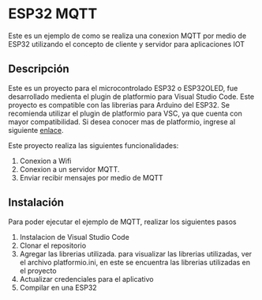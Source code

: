# ESP32 MQTT

Este es un ejemplo de como se realiza una conexion MQTT por medio de ESP32 utilizando el concepto de cliente y servidor para aplicaciones IOT

## Descripción
Este es un proyecto para el microcontrolado ESP32 o ESP32OLED, fue desarrollado medienta el plugin de platformio para Visual Studio Code.
Este proyecto es compatible con las librerias para Arduino del ESP32. Se recomienda utilizar el plugin de platformio para VSC, ya que cuenta con mayor compatibilidad.
Si desea conocer mas de platformio, ingrese al siguiente [enlace](https://platformio.org).

Este proyecto realiza las siguientes funcionalidades:
1. Conexion a Wifi
2. Conexion a un servidor MQTT.
3. Enviar recibir mensajes por medio de MQTT

## Instalación

Para poder ejecutar el ejemplo de MQTT, realizar los siguientes pasos
1. Instalacion de Visual Studio Code
2. Clonar el repositorio
3. Agregar las librerias utilizada. para visualizar las librerias utilizadas, ver el archivo platformio.ini, en este se encuentra las librerias utilizadas en el proyecto
4. Actualizar credenciales para el aplicativo
5. Compilar en una ESP32

